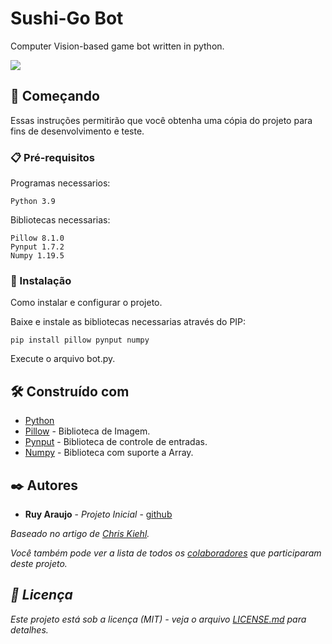 # Sushi-Go Bot

Computer Vision-based game bot written in python.

![](midia/cover.gif)

## 🚀 Começando

Essas instruções permitirão que você obtenha uma cópia do projeto para fins de desenvolvimento e teste.

### 📋 Pré-requisitos

Programas necessarios:

```
Python 3.9
```

Bibliotecas necessarias: 

```
Pillow 8.1.0
Pynput 1.7.2
Numpy 1.19.5
```

### 🔧 Instalação

Como instalar e configurar o projeto.

Baixe e instale as bibliotecas necessarias através do PIP:

```
pip install pillow pynput numpy
```

Execute o arquivo bot.py.

## 🛠️ Construído com

* [Python](https://pypi.org/project/wikipedia/)
* [Pillow](hhttps://pypi.org/project/Pillow/) - Biblioteca de Imagem.
* [Pynput](https://pypi.org/project/pynput/) - Biblioteca de controle de entradas.
* [Numpy](https://numpy.org/) - Biblioteca com suporte a Array.


## ✒️ Autores


* **Ruy Araujo** - *Projeto Inicial* - [github](https://github.com/Ruy-Araujo)

<em>Baseado no artigo de [Chris Kiehl](https://code.tutsplus.com/tutorials/how-to-build-a-python-bot-that-can-play-web-games--active-11117).<em> 

Você também pode ver a lista de todos os [colaboradores](https://github.com/usuario/projeto/colaboradores) que participaram deste projeto.

## 📄 Licença

Este projeto está sob a licença (MIT) - veja o arquivo [LICENSE.md](https://github.com/usuario/projeto/licenca) para detalhes.


